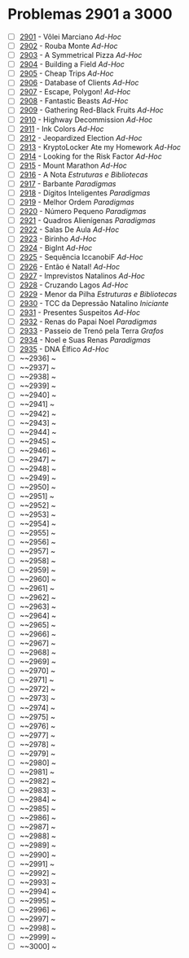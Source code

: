 # Problemas 2901 a 3000

  - [ ] [2901](https://www.urionlinejudge.com.br/judge/pt/problems/view/2901) - Vôlei Marciano *Ad-Hoc*
  - [ ] [2902](https://www.urionlinejudge.com.br/judge/pt/problems/view/2902) - Rouba Monte *Ad-Hoc*
  - [ ] [2903](https://www.urionlinejudge.com.br/judge/pt/problems/view/2903) - A Symmetrical Pizza *Ad-Hoc*
  - [ ] [2904](https://www.urionlinejudge.com.br/judge/pt/problems/view/2904) - Building a Field *Ad-Hoc*
  - [ ] [2905](https://www.urionlinejudge.com.br/judge/pt/problems/view/2905) - Cheap Trips *Ad-Hoc*
  - [ ] [2906](https://www.urionlinejudge.com.br/judge/pt/problems/view/2906) - Database of Clients *Ad-Hoc*
  - [ ] [2907](https://www.urionlinejudge.com.br/judge/pt/problems/view/2907) - Escape, Polygon! *Ad-Hoc*
  - [ ] [2908](https://www.urionlinejudge.com.br/judge/pt/problems/view/2908) - Fantastic Beasts *Ad-Hoc*
  - [ ] [2909](https://www.urionlinejudge.com.br/judge/pt/problems/view/2909) - Gathering Red-Black Fruits *Ad-Hoc*
  - [ ] [2910](https://www.urionlinejudge.com.br/judge/pt/problems/view/2910) - Highway Decommission *Ad-Hoc*
  - [ ] [2911](https://www.urionlinejudge.com.br/judge/pt/problems/view/2911) - Ink Colors *Ad-Hoc*
  - [ ] [2912](https://www.urionlinejudge.com.br/judge/pt/problems/view/2912) - Jeopardized Election *Ad-Hoc*
  - [ ] [2913](https://www.urionlinejudge.com.br/judge/pt/problems/view/2913) - KryptoLocker Ate my Homework *Ad-Hoc*
  - [ ] [2914](https://www.urionlinejudge.com.br/judge/pt/problems/view/2914) - Looking for the Risk Factor *Ad-Hoc*
  - [ ] [2915](https://www.urionlinejudge.com.br/judge/pt/problems/view/2915) - Mount Marathon *Ad-Hoc*
  - [ ] [2916](https://www.urionlinejudge.com.br/judge/pt/problems/view/2916) - A Nota *Estruturas e Bibliotecas*
  - [ ] [2917](https://www.urionlinejudge.com.br/judge/pt/problems/view/2917) - Barbante *Paradigmas*
  - [ ] [2918](https://www.urionlinejudge.com.br/judge/pt/problems/view/2918) - Dígitos Inteligentes *Paradigmas*
  - [ ] [2919](https://www.urionlinejudge.com.br/judge/pt/problems/view/2919) - Melhor Ordem *Paradigmas*
  - [ ] [2920](https://www.urionlinejudge.com.br/judge/pt/problems/view/2920) - Número Pequeno *Paradigmas*
  - [ ] [2921](https://www.urionlinejudge.com.br/judge/pt/problems/view/2921) - Quadros Alienígenas *Paradigmas*
  - [ ] [2922](https://www.urionlinejudge.com.br/judge/pt/problems/view/2922) - Salas De Aula *Ad-Hoc*
  - [ ] [2923](https://www.urionlinejudge.com.br/judge/pt/problems/view/2923) - Birinho *Ad-Hoc*
  - [ ] [2924](https://www.urionlinejudge.com.br/judge/pt/problems/view/2924) - BigInt *Ad-Hoc*
  - [ ] [2925](https://www.urionlinejudge.com.br/judge/pt/problems/view/2925) - Sequência IccanobiF *Ad-Hoc*
  - [ ] [2926](https://www.urionlinejudge.com.br/judge/pt/problems/view/2926) - Então é Natal! *Ad-Hoc*
  - [ ] [2927](https://www.urionlinejudge.com.br/judge/pt/problems/view/2927) - Imprevistos Natalinos *Ad-Hoc*
  - [ ] [2928](https://www.urionlinejudge.com.br/judge/pt/problems/view/2928) - Cruzando Lagos *Ad-Hoc*
  - [ ] [2929](https://www.urionlinejudge.com.br/judge/pt/problems/view/2929) - Menor da Pilha *Estruturas e Bibliotecas*
  - [ ] [2930](https://www.urionlinejudge.com.br/judge/pt/problems/view/2930) - TCC da Depressão Natalino *Iniciante*
  - [ ] [2931](https://www.urionlinejudge.com.br/judge/pt/problems/view/2931) - Presentes Suspeitos *Ad-Hoc*
  - [ ] [2932](https://www.urionlinejudge.com.br/judge/pt/problems/view/2932) - Renas do Papai Noel *Paradigmas*
  - [ ] [2933](https://www.urionlinejudge.com.br/judge/pt/problems/view/2933) - Passeio de Trenó pela Terra *Grafos*
  - [ ] [2934](https://www.urionlinejudge.com.br/judge/pt/problems/view/2934) - Noel e Suas Renas *Paradigmas*
  - [ ] [2935](https://www.urionlinejudge.com.br/judge/pt/problems/view/2935) - DNA Élfico *Ad-Hoc*
  - [ ] ~~2936] ~
  - [ ] ~~2937] ~
  - [ ] ~~2938] ~
  - [ ] ~~2939] ~
  - [ ] ~~2940] ~
  - [ ] ~~2941] ~
  - [ ] ~~2942] ~
  - [ ] ~~2943] ~
  - [ ] ~~2944] ~
  - [ ] ~~2945] ~
  - [ ] ~~2946] ~
  - [ ] ~~2947] ~
  - [ ] ~~2948] ~
  - [ ] ~~2949] ~
  - [ ] ~~2950] ~
  - [ ] ~~2951] ~
  - [ ] ~~2952] ~
  - [ ] ~~2953] ~
  - [ ] ~~2954] ~
  - [ ] ~~2955] ~
  - [ ] ~~2956] ~
  - [ ] ~~2957] ~
  - [ ] ~~2958] ~
  - [ ] ~~2959] ~
  - [ ] ~~2960] ~
  - [ ] ~~2961] ~
  - [ ] ~~2962] ~
  - [ ] ~~2963] ~
  - [ ] ~~2964] ~
  - [ ] ~~2965] ~
  - [ ] ~~2966] ~
  - [ ] ~~2967] ~
  - [ ] ~~2968] ~
  - [ ] ~~2969] ~
  - [ ] ~~2970] ~
  - [ ] ~~2971] ~
  - [ ] ~~2972] ~
  - [ ] ~~2973] ~
  - [ ] ~~2974] ~
  - [ ] ~~2975] ~
  - [ ] ~~2976] ~
  - [ ] ~~2977] ~
  - [ ] ~~2978] ~
  - [ ] ~~2979] ~
  - [ ] ~~2980] ~
  - [ ] ~~2981] ~
  - [ ] ~~2982] ~
  - [ ] ~~2983] ~
  - [ ] ~~2984] ~
  - [ ] ~~2985] ~
  - [ ] ~~2986] ~
  - [ ] ~~2987] ~
  - [ ] ~~2988] ~
  - [ ] ~~2989] ~
  - [ ] ~~2990] ~
  - [ ] ~~2991] ~
  - [ ] ~~2992] ~
  - [ ] ~~2993] ~
  - [ ] ~~2994] ~
  - [ ] ~~2995] ~
  - [ ] ~~2996] ~
  - [ ] ~~2997] ~
  - [ ] ~~2998] ~
  - [ ] ~~2999] ~
  - [ ] ~~3000] ~